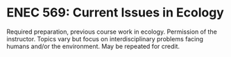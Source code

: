 # ENEC 569: Current Issues in Ecology

Required preparation, previous course work in ecology. Permission of the instructor. Topics vary but focus on interdisciplinary problems facing humans and/or the environment. May be repeated for credit.